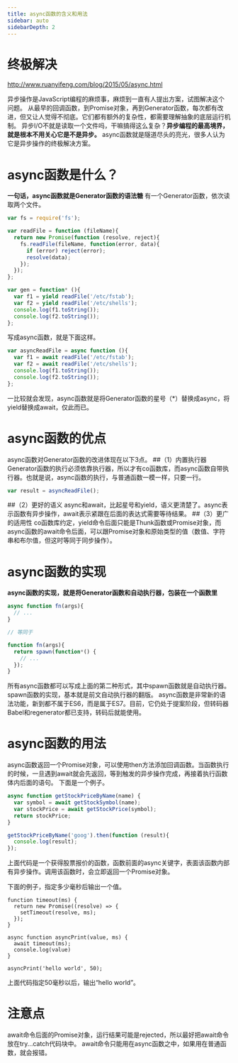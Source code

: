 ```yaml
---
title: async函数的含义和用法
sidebar: auto
sidebarDepth: 2
---
```

# 终极解决

http://www.ruanyifeng.com/blog/2015/05/async.html

异步操作是JavaScript编程的麻烦事，麻烦到一直有人提出方案，试图解决这个问题。
从最早的回调函数，到Promise对象，再到Generator函数，每次都有改进，但又让人觉得不彻底。它们都有额外的复杂性，都需要理解抽象的底层运行机制。
异步I/O不就是读取一个文件吗，干嘛搞得这么复杂？**异步编程的最高境界，就是根本不用关心它是不是异步。**
async函数就是隧道尽头的亮光，很多人认为它是异步操作的终极解决方案。
# async函数是什么？
**一句话，async函数就是Generator函数的语法糖**
有一个Generator函数，依次读取两个文件。
```javascript
var fs = require('fs');

var readFile = function (fileName){
  return new Promise(function (resolve, reject){
    fs.readFile(fileName, function(error, data){
      if (error) reject(error);
      resolve(data);
    });
  });
};

var gen = function* (){
  var f1 = yield readFile('/etc/fstab');
  var f2 = yield readFile('/etc/shells');
  console.log(f1.toString());
  console.log(f2.toString());
};
```
写成async函数，就是下面这样。
```javascript
var asyncReadFile = async function (){
  var f1 = await readFile('/etc/fstab');
  var f2 = await readFile('/etc/shells');
  console.log(f1.toString());
  console.log(f2.toString());
};
```
一比较就会发现，async函数就是将Generator函数的星号（*）替换成async，将yield替换成await，仅此而已。
# async函数的优点
async函数对Generator函数的改进体现在以下3点。
##（1）内置执行器
Generator函数的执行必须依靠执行器，所以才有co函数库，而async函数自带执行器。也就是说，async函数的执行，与普通函数一模一样，只要一行。
```javascript
var result = asyncReadFile();
```
##（2）更好的语义
async和await，比起星号和yield，语义更清楚了。async表示函数有异步操作，await表示紧跟在后面的表达式需要等待结果。
##（3）更广的适用性
co函数库约定，yield命令后面只能是Thunk函数或Promise对象，而async函数的await命令后面，可以跟Promise对象和原始类型的值（数值、字符串和布尔值，但这时等同于同步操作）。
# async函数的实现
**async函数的实现，就是将Generator函数和自动执行器，包装在一个函数里**
```javascript
async function fn(args){
  // ...
}

// 等同于

function fn(args){ 
  return spawn(function*() {
    // ...
  }); 
}
```
所有async函数都可以写成上面的第二种形式，其中spawn函数就是自动执行器。
spawn函数的实现，基本就是前文自动执行器的翻版。
async函数是非常新的语法功能，新到都不属于ES6，而是属于ES7。目前，它仍处于提案阶段，但转码器Babel和regenerator都已支持，转码后就能使用。
# async函数的用法
async函数返回一个Promise对象，可以使用then方法添加回调函数。当函数执行的时候，一旦遇到await就会先返回，等到触发的异步操作完成，再接着执行函数体内后面的语句。
下面是一个例子。
```javascript
async function getStockPriceByName(name) {
  var symbol = await getStockSymbol(name);
  var stockPrice = await getStockPrice(symbol);
  return stockPrice;
}

getStockPriceByName('goog').then(function (result){
  console.log(result);
});
```
上面代码是一个获得股票报价的函数，函数前面的async关键字，表面该函数内部有异步操作。调用该函数时，会立即返回一个Promise对象。

下面的例子，指定多少毫秒后输出一个值。
```
function timeout(ms) {
  return new Promise((resolve) => {
    setTimeout(resolve, ms);
  });
}

async function asyncPrint(value, ms) {
  await timeout(ms);
  console.log(value)
}

asyncPrint('hello world', 50);
```
上面代码指定50毫秒以后，输出“hello world”。
# 注意点
await命令后面的Promise对象，运行结果可能是rejected，所以最好把await命令放在try...catch代码块中。
await命令只能用在async函数之中，如果用在普通函数，就会报错。
